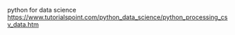 python for data science
https://www.tutorialspoint.com/python_data_science/python_processing_csv_data.htm
